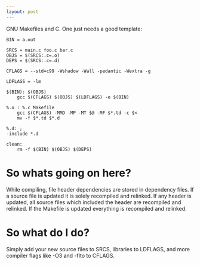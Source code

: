 ```yaml
---
layout: post
---
```


GNU Makefiles and C. One just needs a good template:

    BIN = a.out

    SRCS = main.c foo.c bar.c
    OBJS = $(SRCS:.c=.o)
    DEPS = $(SRCS:.c=.d)

    CFLAGS = --std=c99 -Wshadow -Wall -pedantic -Wextra -g

    LDFLAGS = -lm

    $(BIN): $(OBJS)
        gcc $(CFLAGS) $(OBJS) $(LDFLAGS) -o $(BIN)

    %.o : %.c Makefile
        gcc $(CFLAGS) -MMD -MP -MT $@ -MF $*.td -c $<
        mv -f $*.td $*.d

    %.d: ;
    -include *.d

    clean:
        rm -f $(BIN) $(OBJS) $(DEPS)


# So whats going on here?

While compiling, file header dependencies are stored in dependency files. If a source file is updated
it is solely recompiled and relinked. If any header is updated, all source files which included the
header are recompiled and relinked. If the Makefile is updated everything is recompiled and relinked.

# So what do I do?

Simply add your new source files to SRCS, libraries to LDFLAGS, and more compiler flags like -O3 and -flto to CFLAGS.
